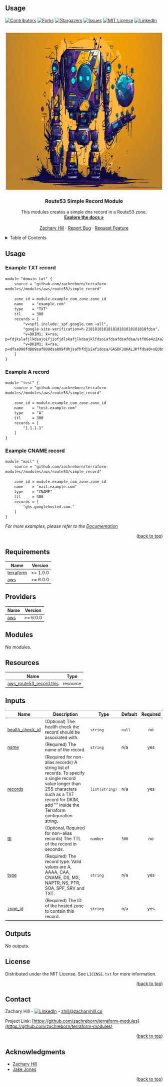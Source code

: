 ## Usage

<!-- Blank module readme template: Do a search and replace with your text editor for the following: `module_name`, `module_description` -->
<!-- Improved compatibility of back to top link: See: https://github.com/othneildrew/Best-README-Template/pull/73 -->

<a name="readme-top"></a>

<!-- PROJECT SHIELDS -->
<!--
*** I'm using markdown "reference style" links for readability.
*** Reference links are enclosed in brackets [ ] instead of parentheses ( ).
*** See the bottom of this document for the declaration of the reference variables
*** for contributors-url, forks-url, etc. This is an optional, concise syntax you may use.
*** https://www.markdownguide.org/basic-syntax/#reference-style-links
-->

[![Contributors][contributors-shield]][contributors-url]
[![Forks][forks-shield]][forks-url]
[![Stargazers][stars-shield]][stars-url]
[![Issues][issues-shield]][issues-url]
[![MIT License][license-shield]][license-url]
[![LinkedIn][linkedin-shield]][linkedin-url]

<!-- PROJECT LOGO -->
<br />
<div align="center">
  <a href="https://github.com/zachreborn/terraform-modules">
    <img src="/images/terraform_modules_logo.webp" alt="Logo" width="500" height="500">
  </a>

<h3 align="center">Route53 Simple Record Module</h3>
  <p align="center">
    This modules creates a simple dns record in a Route53 zone.
    <br />
    <a href="https://github.com/zachreborn/terraform-modules"><strong>Explore the docs »</strong></a>
    <br />
    <br />
    <a href="https://zacharyhill.co">Zachary Hill</a>
    ·
    <a href="https://github.com/zachreborn/terraform-modules/issues">Report Bug</a>
    ·
    <a href="https://github.com/zachreborn/terraform-modules/issues">Request Feature</a>
  </p>
</div>

<!-- TABLE OF CONTENTS -->
<details>
  <summary>Table of Contents</summary>
  <ol>
    <li><a href="#usage">Usage</a></li>
    <li><a href="#requirements">Requirements</a></li>
    <li><a href="#providers">Providers</a></li>
    <li><a href="#modules">Modules</a></li>
    <li><a href="#Resources">Resources</a></li>
    <li><a href="#inputs">Inputs</a></li>
    <li><a href="#outputs">Outputs</a></li>
    <li><a href="#license">License</a></li>
    <li><a href="#contact">Contact</a></li>
    <li><a href="#acknowledgments">Acknowledgments</a></li>
  </ol>
</details>

<!-- USAGE EXAMPLES -->

## Usage

### Example TXT record

```
module "domain_txt" {
    source = "github.com/zachreborn/terraform-modules//modules/aws/route53/simple_record"

    zone_id = module.example_com_zone.zone_id
    name    = "example.com"
    type    = "TXT"
    ttl     = 300
    records = [
        "v=spf1 include:_spf.google.com ~all",
        "google-site-verification=h-218181818181818181818181818fdsa",
        "v=DKIM1; k=rsa; p=fdjkslafjlkdsajoifjiofjdlskafjlkdsajklfdsoiafdsafdsafdsa/stf0Ga4z2XaZG7detZ+beakt9hF5I7hBarjspZuIwVNb+VnDJ2t21wlxnswHt5huiAxg52g+99x890fd09sa0fdsafdsa8f09dsa809fd80s9a/fdsafdsafdsafdsafdsafdsafdsa\"\"EtbJup2cDxlYAH8/HiLq+bhLIKnzwhsiu16k91DDJYAXjmOm2o3MRD9AVtVWIyRb59Qhi9FOlySNOezxxM+WPCXTzPqPs78jshMcMLZbLTrNFWkNcdrLCD79RdUN+DdXDBj4cemdjxs4Ul4J5IkwwIDAQAB",
        "v=DKIM1; k=rsa; p=dfsa098fd809saf809dsa809fdhjsafhfdjsiafidosa/GASDFJUKALJKffdsa0+xEObmrCjxcG2VtNHiwZ+6sD0PGC2ldjAPIVaYtKJmoJaO+Dt/fds89a0f809dsa809fd809saf890dsa908fdsa/eJCh\"\"lZQzIOmNzp0CRJDSPy9+jOYqMpVyeThzWnIALam0Z6M8nJ/ue6ezygRBR70AbG/fd90sa890fds809af809dsa809f8d90safdsa/AC0nU5QmoKvd40qzMm0CA0ycXt5hb5iDR+T1Kx8ps9KPXQIDAQAB",
    ]
}
```

### Example A record

```
module "test" {
    source = "github.com/zachreborn/terraform-modules//modules/aws/route53/simple_record"

    zone_id = module.example_com_zone.zone_id
    name    = "test.example.com"
    type    = "A"
    ttl     = 300
    records = [
        "1.1.1.1"
    ]
}
```

### Example CNAME record

```
module "mail" {
    source = "github.com/zachreborn/terraform-modules//modules/aws/route53/simple_record"

    zone_id = module.example_com_zone.zone_id
    name    = "mail.example.com"
    type    = "CNAME"
    ttl     = 300
    records = [
        "ghs.googlehosted.com."
    ]
}
```

_For more examples, please refer to the [Documentation](https://github.com/zachreborn/terraform-modules)_

<p align="right">(<a href="#readme-top">back to top</a>)</p>

<!-- terraform-docs output will be input automatically below-->
<!-- terraform-docs markdown table --output-file README.md --output-mode inject .-->
<!-- BEGIN_TF_DOCS -->
## Requirements

| Name | Version |
|------|---------|
| <a name="requirement_terraform"></a> [terraform](#requirement\_terraform) | >= 1.0.0 |
| <a name="requirement_aws"></a> [aws](#requirement\_aws) | >= 6.0.0 |

## Providers

| Name | Version |
|------|---------|
| <a name="provider_aws"></a> [aws](#provider\_aws) | >= 6.0.0 |

## Modules

No modules.

## Resources

| Name | Type |
|------|------|
| [aws_route53_record.this](https://registry.terraform.io/providers/hashicorp/aws/latest/docs/resources/route53_record) | resource |

## Inputs

| Name | Description | Type | Default | Required |
|------|-------------|------|---------|:--------:|
| <a name="input_health_check_id"></a> [health\_check\_id](#input\_health\_check\_id) | (Optional) The health check the record should be associated with. | `string` | `null` | no |
| <a name="input_name"></a> [name](#input\_name) | (Required) The name of the record. | `string` | n/a | yes |
| <a name="input_records"></a> [records](#input\_records) | (Required for non-alias records) A string list of records. To specify a single record value longer than 255 characters such as a TXT record for DKIM, add "" inside the Terraform configuration string. | `list(string)` | n/a | yes |
| <a name="input_ttl"></a> [ttl](#input\_ttl) | (Optional, Required for non-alias records) The TTL of the record in seconds. | `number` | `300` | no |
| <a name="input_type"></a> [type](#input\_type) | (Required) The record type. Valid values are A, AAAA, CAA, CNAME, DS, MX, NAPTR, NS, PTR, SOA, SPF, SRV and TXT. | `string` | n/a | yes |
| <a name="input_zone_id"></a> [zone\_id](#input\_zone\_id) | (Required) The ID of the hosted zone to contain this record. | `string` | n/a | yes |

## Outputs

No outputs.
<!-- END_TF_DOCS -->

<!-- LICENSE -->

## License

Distributed under the MIT License. See `LICENSE.txt` for more information.

<p align="right">(<a href="#readme-top">back to top</a>)</p>

<!-- CONTACT -->

## Contact

Zachary Hill - [![LinkedIn][linkedin-shield]][linkedin-url] - zhill@zacharyhill.co

Project Link: [https://github.com/zachreborn/terraform-modules](https://github.com/zachreborn/terraform-modules)

<p align="right">(<a href="#readme-top">back to top</a>)</p>

<!-- ACKNOWLEDGMENTS -->

## Acknowledgments

- [Zachary Hill](https://zacharyhill.co)
- [Jake Jones](https://github.com/jakeasarus)

<p align="right">(<a href="#readme-top">back to top</a>)</p>

<!-- MARKDOWN LINKS & IMAGES -->
<!-- https://www.markdownguide.org/basic-syntax/#reference-style-links -->

[contributors-shield]: https://img.shields.io/github/contributors/zachreborn/terraform-modules.svg?style=for-the-badge
[contributors-url]: https://github.com/zachreborn/terraform-modules/graphs/contributors
[forks-shield]: https://img.shields.io/github/forks/zachreborn/terraform-modules.svg?style=for-the-badge
[forks-url]: https://github.com/zachreborn/terraform-modules/network/members
[stars-shield]: https://img.shields.io/github/stars/zachreborn/terraform-modules.svg?style=for-the-badge
[stars-url]: https://github.com/zachreborn/terraform-modules/stargazers
[issues-shield]: https://img.shields.io/github/issues/zachreborn/terraform-modules.svg?style=for-the-badge
[issues-url]: https://github.com/zachreborn/terraform-modules/issues
[license-shield]: https://img.shields.io/github/license/zachreborn/terraform-modules.svg?style=for-the-badge
[license-url]: https://github.com/zachreborn/terraform-modules/blob/master/LICENSE.txt
[linkedin-shield]: https://img.shields.io/badge/-LinkedIn-black.svg?style=for-the-badge&logo=linkedin&colorB=555
[linkedin-url]: https://www.linkedin.com/in/zachary-hill-5524257a/
[product-screenshot]: /images/screenshot.webp
[Terraform.io]: https://img.shields.io/badge/Terraform-7B42BC?style=for-the-badge&logo=terraform
[Terraform-url]: https://terraform.io
